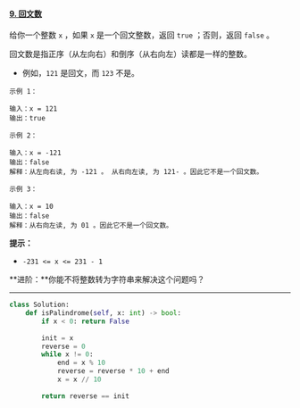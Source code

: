 #### [9. 回文数](https://leetcode-cn.com/problems/palindrome-number/)

给你一个整数 `x` ，如果 `x` 是一个回文整数，返回 `true` ；否则，返回 `false` 。

回文数是指正序（从左向右）和倒序（从右向左）读都是一样的整数。

- 例如，`121` 是回文，而 `123` 不是。

```
示例 1：

输入：x = 121
输出：true

示例 2：

输入：x = -121
输出：false
解释：从左向右读, 为 -121 。 从右向左读, 为 121- 。因此它不是一个回文数。

示例 3：

输入：x = 10
输出：false
解释：从右向左读, 为 01 。因此它不是一个回文数。
```

**提示：**

- `-231 <= x <= 231 - 1`

**进阶：**你能不将整数转为字符串来解决这个问题吗？

---

```python
class Solution:
    def isPalindrome(self, x: int) -> bool:
        if x < 0: return False
        
        init = x
        reverse = 0
        while x != 0:
            end = x % 10
            reverse = reverse * 10 + end
            x = x // 10
            
        return reverse == init
```

